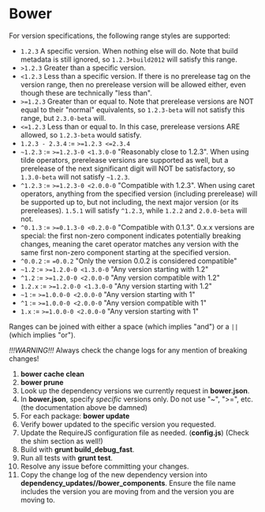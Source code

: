 # Bower

For version specifications, the following range styles are supported:

* `1.2.3` A specific version.  When nothing else will do.  Note that
  build metadata is still ignored, so `1.2.3+build2012` will satisfy
  this range.
* `>1.2.3` Greater than a specific version.
* `<1.2.3` Less than a specific version.  If there is no prerelease
  tag on the version range, then no prerelease version will be allowed
  either, even though these are technically "less than".
* `>=1.2.3` Greater than or equal to.  Note that prerelease versions
  are NOT equal to their "normal" equivalents, so `1.2.3-beta` will
  not satisfy this range, but `2.3.0-beta` will.
* `<=1.2.3` Less than or equal to.  In this case, prerelease versions
  ARE allowed, so `1.2.3-beta` would satisfy.
* `1.2.3 - 2.3.4` := `>=1.2.3 <=2.3.4`
* `~1.2.3` := `>=1.2.3-0 <1.3.0-0`  "Reasonably close to 1.2.3".  When
  using tilde operators, prerelease versions are supported as well,
  but a prerelease of the next significant digit will NOT be
  satisfactory, so `1.3.0-beta` will not satisfy `~1.2.3`.
* `^1.2.3` := `>=1.2.3-0 <2.0.0-0`  "Compatible with 1.2.3".  When
  using caret operators, anything from the specified version (including
  prerelease) will be supported up to, but not including, the next
  major version (or its prereleases). `1.5.1` will satisfy `^1.2.3`,
  while `1.2.2` and `2.0.0-beta` will not.
* `^0.1.3` := `>=0.1.3-0 <0.2.0-0` "Compatible with 0.1.3". 0.x.x versions are
  special: the first non-zero component indicates potentially breaking changes,
  meaning the caret operator matches any version with the same first non-zero
  component starting at the specified version.
* `^0.0.2` := `=0.0.2` "Only the version 0.0.2 is considered compatible"
* `~1.2` := `>=1.2.0-0 <1.3.0-0` "Any version starting with 1.2"
* `^1.2` := `>=1.2.0-0 <2.0.0-0` "Any version compatible with 1.2"
* `1.2.x` := `>=1.2.0-0 <1.3.0-0` "Any version starting with 1.2"
* `~1` := `>=1.0.0-0 <2.0.0-0` "Any version starting with 1"
* `^1` := `>=1.0.0-0 <2.0.0-0` "Any version compatible with 1"
* `1.x` := `>=1.0.0-0 <2.0.0-0` "Any version starting with 1"

Ranges can be joined with either a space (which implies "and") or a
`||` (which implies "or").

*!!!WARNING!!!* Always check the change logs for any mention of breaking changes!

1. **bower cache clean**
1. **bower prune**
2. Look up the dependency versions we currently request in **bower.json**.
3. In **bower.json**, specify *specific* versions only. Do not use "~", ">=", etc. (the documentation above be damned)
4. For each package: **bower update <package name>**
5. Verify bower updated to the specific version you requested.
6. Update the RequireJS configuration file as needed. (**config.js**) (Check the shim section as well!)
7. Build with **grunt build_debug_fast**.
8. Run all tests with **grunt test**.
9. Resolve any issue before committing your changes.
10. Copy the change log of the new dependency version into **dependency_updates/<date>/bower_components**. Ensure the file name includes the version you are moving from and the version you are moving to.
